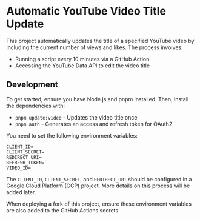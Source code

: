 # Automatic YouTube Video Title Update

This project automatically updates the title of a specified YouTube video by including the current number of views and likes. The process involves:

-   Running a script every 10 minutes via a GitHub Action
-   Accessing the YouTube Data API to edit the video title

## Development

To get started, ensure you have Node.js and pnpm installed. Then, install the dependencies with:

-   `pnpm update:video` - Updates the video title once
-   `pnpm auth` - Generates an access and refresh token for OAuth2

You need to set the following environment variables:

```
CLIENT_ID=
CLIENT_SECRET=
REDIRECT_URI=
REFRESH_TOKEN=
VIDEO_ID=
```

The `CLIENT_ID`, `CLIENT_SECRET`, and `REDIRECT_URI` should be configured in a Google Cloud Platform (GCP) project. More details on this process will be added later.

When deploying a fork of this project, ensure these environment variables are also added to the GitHub Actions secrets.
